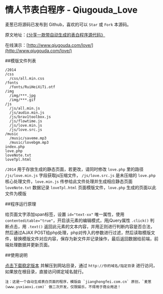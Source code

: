 # 情人节表白程序 - Qiugouda_Love

麦葱已将源码已发布到 Github，喜欢的可以 `Star` 或 `Fork` 本源码。

原文地址：[《分享一款带自动生成的表白程序源代码》](http://www.yuxiaoxi.com/2014-02-17-to-love-source-code.html)

在线演示：[http://www.qiugouda.com/love/](http://www.qiugouda.com/love/)

##模版文件列表

```
/2014
/css
  /css/all.min.css
/fonts
  /fonts/RuiHeiXiTi.otf
/img
  /img/***.jpg
  /img/***.gif
/js
  /js/all.min.js
  /js/audio.min.js
  /js/brav1toolbox.js
  /js/flowtime.js
  /js/love.min.js
  /js/love.src.js
/music
  /music/saveme.mp3
  /music/lovebgm.mp3
index.php
love.php
loveNote.txt
loveTpl.html
```

`/2014` 用于存放生成的静态页面，若更改，请同时修改 `love.php` 里的路径
`/js/love.min.js` 字段获取js压缩文件， `/js/love.src.js` 是未压缩的
`love.php` 核心处理文件，`love.min.js` 传参给此文件处理并生成相应静态页面
`loveNote.txt` 数据记录
`loveTpl.html` 页面模版文件，`love.php` 生成的页面以此文件为模版

##程序运行原理

给页面文字添加span标签，设置 `id="text-xx"` 唯一属性，使用 `contenteditable="true"`，开启该元素的编辑模式，用jQuery属性 `.click()` 判断点击，用 `.text()` 返回此元素的文本内容，并用正则进行判断内容是否合法，然后通过AJAX POST给php处理，php对传入的参数进行过滤，然后读取模版文件，替换模版文件对应内容，保存为新文件并记录操作，最后返回数据给前端，前端处理数据并更新页面。

##使用说明

[点击下载稳定版本](https://github.com/maicong/music/releases) 并解压到网站目录，通过 `http://你的域名/指定目录` 进行访问，如果放在根目录，直接访问绑定域名就行。

```
注：这是一个自动生成表白页面的程序，模版由 `jianghongfei.com.cn` 原创，`麦葱(www.yuxiaoxi.com)` 做二次开发，仅限娱乐，不得用于商业用途！
```